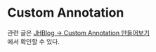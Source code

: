 # Custom Annotation

관련 글은 <a href="https://janghyuck.netlify.app/blog/development/Programming-language/Java/Study/CustomAnnotation/" target="_blank">JHBlog -> Custom Annotation 만들어보기</a>  
에서 확인할 수 있다.

